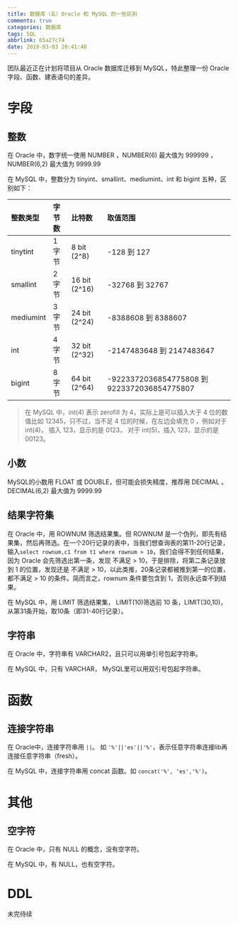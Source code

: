 ```yaml
---
title: 数据库（五）Oracle 和 MySQL 的一些区别
comments: true
categories: 数据库
tags: SQL
abbrlink: 65a27c74
date: 2019-03-03 20:41:48
---
```


团队最近正在计划将项目从 Oracle 数据库迁移到 MySQL，特此整理一份 Oracle 字段、函数、建表语句的差异。

# 字段

## 整数

在 Oracle 中，数字统一使用 NUMBER ，NUMBER(6) 最大值为 999999 ，NUMBER(6,2) 最大值为 9999.99

在 MySQL 中，整数分为 tinyint、smallint、mediumint、int 和 bigint 五种，区别如下：

| 整数类型 | 字节数  | 比特数   | 取值范围 |
| :------------- | :------------- |:------------- |:------------- |
| tinytint       | 1字节      | 8 bit (2^8) | -128 到 127
| smallint       | 2字节      | 16 bit (2^16)  | -32768 到 32767
| mediumint       | 3字节     | 24 bit (2^24)   | -8388608 到 8388607
| int       | 4字节           | 32 bit (2^32)   | -2147483648 到	2147483647
| bigint       | 8字节           |  64 bit (2^64)        | -9223372036854775808 到	9223372036854775807

> 在 MySQL 中，int(4) 表示 zerofill 为 4，实际上是可以插入大于 4 位的数值比如 12345，只不过，当不足 4 位的时候，在左边会填充 0 ，例如对于 int(4)， 插入 123，显示的是 0123， 对于 int(5)，插入 123，显示的是 00123。

## 小数

MySQL的小数用 FLOAT 或 DOUBLE，但可能会损失精度，推荐用 DECIMAL 。DECIMAL(6,2) 最大值为 9999.99

## 结果字符集

在 Oracle 中，用 ROWNUM 筛选结果集。但 ROWNUM 是一个伪列，即先有结果集，然后再筛选。在一个20行记录的表中，当我们想查询表的第11-20行记录，输入`select rownum,c1 from t1 where rownum > 10`，我们会得不到任何结果，因为 Oracle 会先筛选出第一条，发现 不满足 > 10，于是排除，将第二条记录放到 1 的位置，发现还是 不满足 > 10，以此类推，20条记录都被推到第一的位置，都不满足 > 10 的条件。简而言之，rownum 条件要包含到 1，否则永远查不到结果。

在 MySQL 中，用 LIMIT 筛选结果集， LIMIT(10)筛选前 10 条，LIMIT(30,10)，从第31条开始，取10条（即31-40行记录）。

## 字符串

在 Oracle 中，字符串有 VARCHAR2，且只可以用单引号包起字符串。

在 MySQL 中，只有 VARCHAR， MySQL里可以用双引号包起字符串。

# 函数

## 连接字符串

在 Oracle中，连接字符串用 `||`。 如  `'%'||'es'||'%'`，表示任意字符串连接lib再连接任意字符串（fresh）。

在 MySQL 中，连接字符串用 concat 函数。如 `concat('%', 'es','%')`。

# 其他

## 空字符

在 Oracle 中，只有 NULL 的概念，没有空字符。

在 MySQL 中，有 NULL，也有空字符。

# DDL

未完待续
